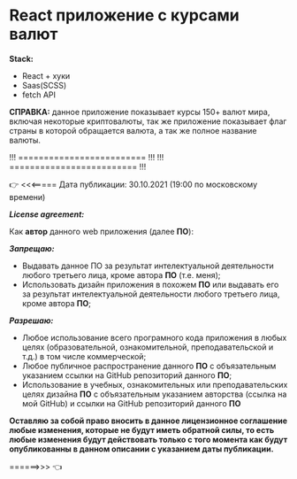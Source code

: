 # React приложение с курсами валют

**Stack:**
- React + хуки
- Saas(SCSS)
- fetch API

**СПРАВКА:** данное приложение показывает курсы 150+ валют мира, включая некоторые криптовалюты, так же приложение показывает флаг страны в которой обращается валюта, а так же полное название валюты.


!!! ========================= !!!
!!! ========================= !!!

&#128073; <<<===== Дата публикации: 30.10.2021 (19:00 по московскому времени)

***License agreement:***

Как **автор** данного web приложения (далее **ПО**):

***Запрещаю:***
- Выдавать данное ПО за результат интелектуальной деятельности любого третьего лица, кроме автора **ПО** (т.е. меня);
- Использовать дизайн приложения в похожем **ПО** или выдавать его за результат интелектуальной деятельности любого третьего лица, кроме автора **ПО**;

***Разрешаю:***
- Любое использование всего програмного кода приложения в любых целях (образовательной, ознакомительной, преподавательской и т.д.) в том числе коммерческой;
- Любое публичное распространение данного **ПО** с объязательным указанием ссылки на GitHub репозиторий данного **ПО**;
- Использование в учебных, ознакомительных или преподавательских целях дизайна **ПО** с объязательным указанием авторства (ссылка на мой GitHub) и ссылки на GitHub репозиторий данного **ПО**

**Оставляю за собой право вносить в данное лицензионное соглашение любые изменения, которые не будут иметь обратной силы, то есть любые изменения будут действовать только с того момента как будут опубликованны в данном описании с указанием даты публикации.**

======>>> &#128072;
